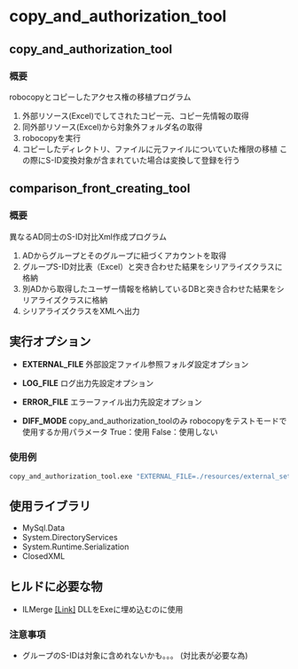 # copy_and_authorization_tool

## copy_and_authorization_tool
### 概要
robocopyとコピーしたアクセス権の移植プログラム

1. 外部リソース(Excel)でしてされたコピー元、コピー先情報の取得
2. 同外部リソース(Excel)から対象外フォルダ名の取得
3. robocopyを実行
4. コピーしたディレクトリ、ファイルに元ファイルについていた権限の移植
    この際にS-ID変換対象が含まれていた場合は変換して登録を行う

## comparison_front_creating_tool
### 概要
異なるAD同士のS-ID対比Xml作成プログラム

1. ADからグループとそのグループに紐づくアカウントを取得
2. グループS-ID対比表（Excel）と突き合わせた結果をシリアライズクラスに格納
3. 別ADから取得したユーザー情報を格納しているDBと突き合わせた結果をシリアライズクラスに格納
4. シリアライズクラスをXMLへ出力

## 実行オプション
+ __EXTERNAL_FILE__
外部設定ファイル参照フォルダ設定オプション

+ __LOG_FILE__
ログ出力先設定オプション

+ __ERROR_FILE__
エラーファイル出力先設定オプション

+ __DIFF_MODE__
copy_and_authorization_toolのみ
robocopyをテストモードで使用するか用パラメータ
True：使用
False：使用しない

### 使用例
```cmd
copy_and_authorization_tool.exe "EXTERNAL_FILE=./resources/external_setting.json" "LOG_FILE=./log/system_log.log"
```


## 使用ライブラリ
+ MySql.Data
+ System.DirectoryServices
+ System.Runtime.Serialization
+ ClosedXML

## ヒルドに必要な物
+ ILMerge [\[Link\]](https://www.microsoft.com/en-us/download/details.aspx?id=17630)
    DLLをExeに埋め込むのに使用

### 注意事項
+ グループのS-IDは対象に含めれないかも。。。 (対比表が必要な為)
